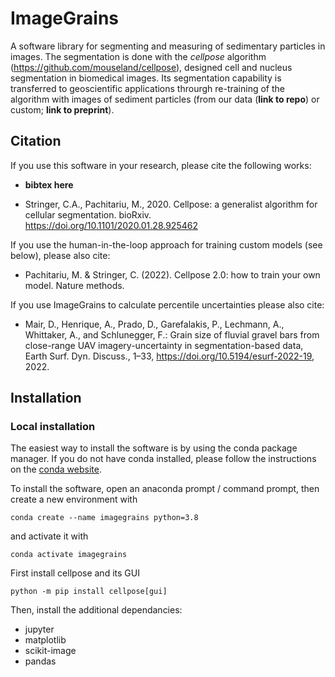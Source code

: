 # ImageGrains  
   
A software library for segmenting and measuring of sedimentary particles in images. The segmentation is done with the *cellpose* algorithm  (https://github.com/mouseland/cellpose), designed cell and nucleus segmentation in biomedical images. Its segmentation capability is transferred to geoscientific applications throurgh re-training of the algorithm with images of sediment particles (from our data (**link to repo**) or custom; **link to preprint**).

## Citation  
   
If you use this software in your research, please cite the following works:  
- **bibtex here**  

- Stringer, C.A., Pachitariu, M., 2020. Cellpose: a generalist algorithm for cellular segmentation. bioRxiv. https://doi.org/10.1101/2020.01.28.925462 

If you use the human-in-the-loop approach for training custom models (see below), please also cite:  
- Pachitariu, M. & Stringer, C. (2022). Cellpose 2.0: how to train your own model. Nature methods.

If you use ImageGrains to calculate percentile uncertainties please also cite:
- Mair, D., Henrique, A., Prado, D., Garefalakis, P., Lechmann, A., Whittaker, A., and Schlunegger, F.: Grain size of fluvial gravel bars from close-range UAV imagery-uncertainty in segmentation-based data, Earth Surf. Dyn. Discuss., 1–33, https://doi.org/10.5194/esurf-2022-19, 2022.

## Installation 
    
### Local installation  

The easiest way to install the software is by using the conda package manager. If you do not have conda installed, please follow the instructions on the [conda website](https://docs.conda.io/en/latest/miniconda.html).  
   
To install the software, open an anaconda prompt / command prompt, then create a new environment with
```
conda create --name imagegrains python=3.8
```
and activate it with 
```
conda activate imagegrains
```

First install cellpose and its GUI 
```
python -m pip install cellpose[gui]
```

Then, install the additional dependancies:  

- jupyter
- matplotlib
- scikit-image
- pandas






